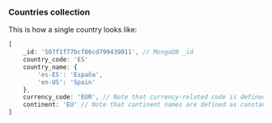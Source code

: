 ### Countries collection

This is how a single country looks like:

~~~javascript
[
	_id: '507f1f77bcf86cd799439011', // MongoDB _id
	country_code: 'ES'
	country_name: {
		'es-ES': 'España',
		'en-US': 'Spain'
	},
	currency_code: 'EUR', // Note that currency-related code is defined in the Currency model.
	continent: 'EU' // Note that continent names are defined as constants in the Country model.
]
~~~
